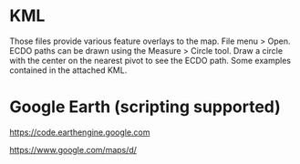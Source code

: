 # KML

Those files provide various feature overlays to the map. File menu > Open. ECDO paths can be drawn using the Measure > Circle tool. Draw a circle with the center on the nearest pivot to see the ECDO path. Some examples contained in the attached KML.

# Google Earth (scripting supported)

https://code.earthengine.google.com

https://www.google.com/maps/d/